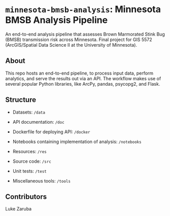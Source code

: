 # `minnesota-bmsb-analysis`: Minnesota BMSB Analysis Pipeline
An end-to-end analysis pipeline that assesses Brown Marmorated Stink Bug (BMSB) transmission risk across Minnesota. Final project for GIS 5572 (ArcGIS/Spatial Data Science II at the University of Minnesota).

## About
This repo hosts an end-to-end pipeline, to process input data, perform analytics, and serve the results out via an API. The workflow makes use of several popular Python libraries, like ArcPy, pandas, psycopg2, and Flask.


## Structure
* Datasets: `/data`

* API documentation: `/doc`

* Dockerfile for deploying API: `/docker`

* Notebooks containing implementation of analysis: `/notebooks`

* Resources: `/res`

* Source code: `/src`

* Unit tests: `/test`

* Miscellaneous tools: `/tools`

## Contributors
Luke Zaruba
